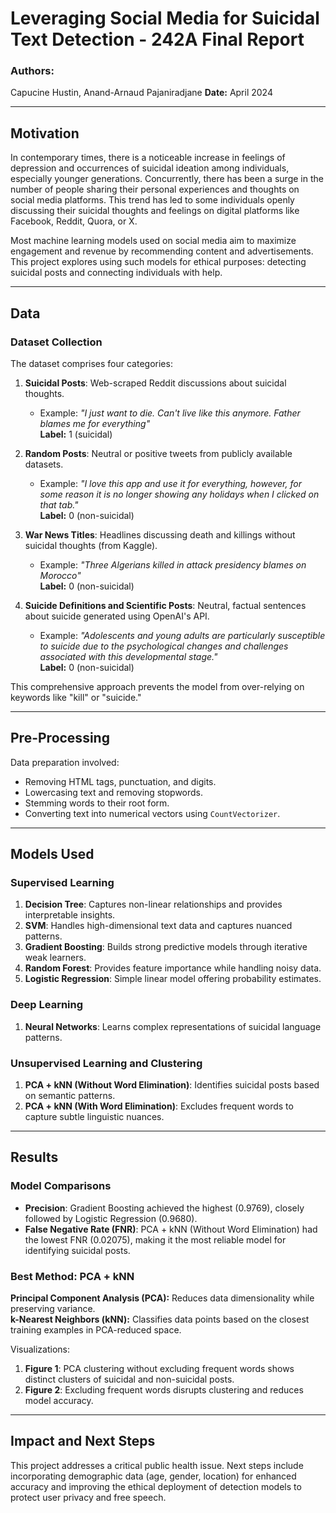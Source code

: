# Leveraging Social Media for Suicidal Text Detection - 242A Final Report

### Authors:
Capucine Hustin, Anand-Arnaud Pajaniradjane
**Date:** April 2024

---

## Motivation

In contemporary times, there is a noticeable increase in feelings of depression and occurrences of suicidal ideation among individuals, especially younger generations. Concurrently, there has been a surge in the number of people sharing their personal experiences and thoughts on social media platforms. This trend has led to some individuals openly discussing their suicidal thoughts and feelings on digital platforms like Facebook, Reddit, Quora, or X.  

Most machine learning models used on social media aim to maximize engagement and revenue by recommending content and advertisements. This project explores using such models for ethical purposes: detecting suicidal posts and connecting individuals with help.  

---

## Data

### Dataset Collection
The dataset comprises four categories:
1. **Suicidal Posts**: Web-scraped Reddit discussions about suicidal thoughts.  
   - Example: *"I just want to die. Can't live like this anymore. Father blames me for everything"*  
   **Label:** 1 (suicidal)

2. **Random Posts**: Neutral or positive tweets from publicly available datasets.  
   - Example: *"I love this app and use it for everything, however, for some reason it is no longer showing any holidays when I clicked on that tab."*  
   **Label:** 0 (non-suicidal)

3. **War News Titles**: Headlines discussing death and killings without suicidal thoughts (from Kaggle).  
   - Example: *"Three Algerians killed in attack presidency blames on Morocco"*  
   **Label:** 0 (non-suicidal)

4. **Suicide Definitions and Scientific Posts**: Neutral, factual sentences about suicide generated using OpenAI's API.  
   - Example: *"Adolescents and young adults are particularly susceptible to suicide due to the psychological changes and challenges associated with this developmental stage."*  
   **Label:** 0 (non-suicidal)

This comprehensive approach prevents the model from over-relying on keywords like "kill" or "suicide."

---

## Pre-Processing
Data preparation involved:
- Removing HTML tags, punctuation, and digits.  
- Lowercasing text and removing stopwords.  
- Stemming words to their root form.  
- Converting text into numerical vectors using `CountVectorizer`.

---

## Models Used

### Supervised Learning
1. **Decision Tree**: Captures non-linear relationships and provides interpretable insights.
2. **SVM**: Handles high-dimensional text data and captures nuanced patterns.
3. **Gradient Boosting**: Builds strong predictive models through iterative weak learners.
4. **Random Forest**: Provides feature importance while handling noisy data.
5. **Logistic Regression**: Simple linear model offering probability estimates.

### Deep Learning
1. **Neural Networks**: Learns complex representations of suicidal language patterns.

### Unsupervised Learning and Clustering
1. **PCA + kNN (Without Word Elimination)**: Identifies suicidal posts based on semantic patterns.  
2. **PCA + kNN (With Word Elimination)**: Excludes frequent words to capture subtle linguistic nuances.

---

## Results

### Model Comparisons
- **Precision**: Gradient Boosting achieved the highest (0.9769), closely followed by Logistic Regression (0.9680).  
- **False Negative Rate (FNR)**: PCA + kNN (Without Word Elimination) had the lowest FNR (0.02075), making it the most reliable model for identifying suicidal posts.

### Best Method: PCA + kNN
**Principal Component Analysis (PCA):** Reduces data dimensionality while preserving variance.  
**k-Nearest Neighbors (kNN):** Classifies data points based on the closest training examples in PCA-reduced space.

Visualizations:
1. **Figure 1**: PCA clustering without excluding frequent words shows distinct clusters of suicidal and non-suicidal posts.
2. **Figure 2**: Excluding frequent words disrupts clustering and reduces model accuracy.

---

## Impact and Next Steps
This project addresses a critical public health issue. Next steps include incorporating demographic data (age, gender, location) for enhanced accuracy and improving the ethical deployment of detection models to protect user privacy and free speech.  

